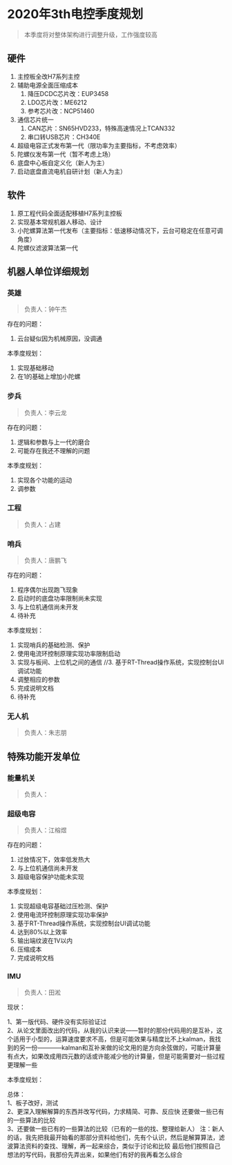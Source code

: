 # 2020年3th电控季度规划

> 本季度将对整体架构进行调整升级，工作强度较高

## 硬件

1. 主控板全改H7系列主控
2. 辅助电源全面压缩成本
   1. 降压DCDC芯片改：EUP3458
   2. LDO芯片改：ME6212
   3. 参考芯片改：NCP51460
3. 通信芯片统一
   1. CAN芯片：SN65HVD233，特殊高速情况上TCAN332
   2. 串口转USB芯片：CH340E
4. 超级电容正式发布第一代（限功率为主要指标，不考虑效率）
5. 陀螺仪发布第一代（暂不考虑上场）
6. 底盘中心板自定义化（新人为主）
7. 启动底盘直流电机自研计划（新人为主）

## 软件

1. 原工程代码全面适配移植H7系列主控板
2. 实现基本常规机器人移动、设计
3. 小陀螺算法第一代发布（主要指标：低速移动情况下，云台可稳定在任意可调角度）
4. 陀螺仪滤波算法第一代

## 机器人单位详细规划

### 英雄

> 负责人：钟午杰

存在的问题：

1. 云台疑似因为机械原因，没调通

本季度规划：

1. 实现基础移动
2. 在1的基础上增加小陀螺

### 步兵

> 负责人：李云龙

存在的问题：

1. 逻辑和参数与上一代的磨合
2. 可能存在我还不理解的问题

本季度规划：

1. 实现各个功能的运动
2. 调参数

### 工程

> 负责人：占建

### 哨兵

> 负责人：唐鹏飞

存在的问题：

1. 程序偶尔出现跑飞现象
2. 启动时的底盘功率限制尚未实现
3. 与上位机通信尚未开发
4. 待补充

本季度规划：

1. 实现哨兵的基础检测、保护
2. 使用电流环控制原理实现功率限制启动
3. 实现与板间、上位机之间的通信
//3. 基于RT-Thread操作系统，实现控制台UI调试功能
4. 调整相应的参数
5. 完成说明文档
6. 待补充

### 无人机

> 负责人：朱志朋

## 特殊功能开发单位

### 能量机关

> 负责人：

### 超级电容

> 负责人：江榕煜

存在的问题：

1. 过放情况下，效率低发热大
2. 与上位机通信尚未开发
3. 超级电容保护功能未实现

本季度规划：

1. 实现超级电容基础过压检测、保护
2. 使用电流环控制原理实现功率保护
3. 基于RT-Thread操作系统，实现控制台UI调试功能
4. 达到80%以上效率
5. 输出端纹波在1V以内
6. 压缩成本
7. 完成说明文档

### IMU

> 负责人：田淞

现状：

1、第一版代码、硬件没有实际验证过  
2、从论文里面改出的代码，从我的认识来说——暂时的那份代码用的是互补，这个适用于小型的，运算速度要求不高，但是可能效果与精度比不上kalman，我找到的另一份————kalman和互补来做的论文用的是方向余弦做的，可能计算量有点大，如果改成用四元数的话或许能减少他的计算量，但是可能需要对一些过程更理解一些  

本季度规划：  

总体：  
1、板子改好，测试  
2、更深入理解解算的东西并改写代码，力求精简、可靠、反应快  还要做一些已有的一些算法的比较  
3、还要做一些已有的一些算法的比较（已有的一些的找、整理给新人）  注：新人的话，我先把我最开始看的那部分资料给他们，先有个认识，然后是解算算法，滤波算法资料的查找、理解，再一起来综合，类似于讨论和比较  最后他们按照自己想法的写代码，我那份先弄出来，如果他们有好的我再看怎么综合

